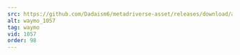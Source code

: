 ```yaml
---
src: https://github.com/Dadaism6/metadriverse-asset/releases/download/assetsv1.0.3/waymo_1057.mp4
alt: waymo_1057
tag: waymo
vid: 1057
order: 98
---
```


